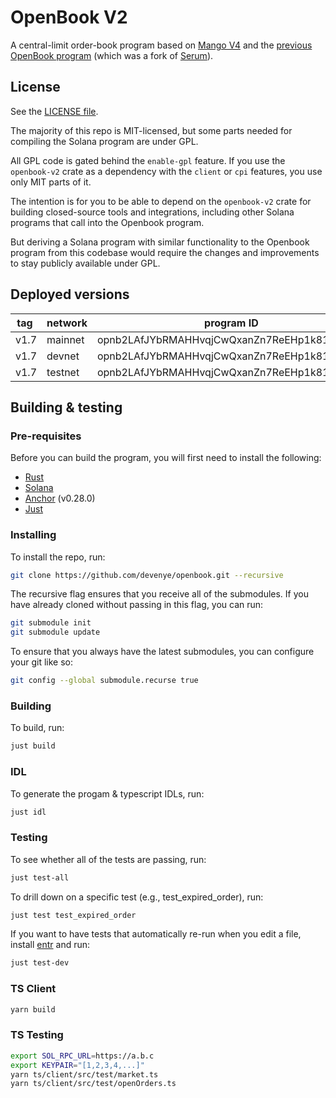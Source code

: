 # OpenBook V2

A central-limit order-book program based on [Mango V4](https://github.com/blockworks-foundation/mango-v4) and the [previous OpenBook program](https://github.com/openbook-dex/program) (which was a fork of [Serum](https://github.com/project-serum/serum-dex)).

## License

See the [LICENSE file](LICENSE).

The majority of this repo is MIT-licensed, but some parts needed for compiling
the Solana program are under GPL.

All GPL code is gated behind the `enable-gpl` feature. If you use the `openbook-v2`
crate as a dependency with the `client` or `cpi` features, you use only MIT
parts of it.

The intention is for you to be able to depend on the `openbook-v2` crate for
building closed-source tools and integrations, including other Solana programs
that call into the Openbook program.

But deriving a Solana program with similar functionality to the Openbook program
from this codebase would require the changes and improvements to stay publicly
available under GPL.

## Deployed versions

| tag  | network | program ID                                  |
| ---- | ------- | ------------------------------------------- |
| v1.7 | mainnet | opnb2LAfJYbRMAHHvqjCwQxanZn7ReEHp1k81EohpZb |
| v1.7 | devnet  | opnb2LAfJYbRMAHHvqjCwQxanZn7ReEHp1k81EohpZb |
| v1.7 | testnet | opnb2LAfJYbRMAHHvqjCwQxanZn7ReEHp1k81EohpZb |

## Building & testing

### Pre-requisites

Before you can build the program, you will first need to install the following:

- [Rust](https://www.rust-lang.org/tools/install)
- [Solana](https://docs.solana.com/cli/install-solana-cli-tools)
- [Anchor](https://www.anchor-lang.com/docs/installation) (v0.28.0)
- [Just](https://github.com/casey/just#installation)

### Installing

To install the repo, run:

```bash
git clone https://github.com/devenye/openbook.git --recursive
```

The recursive flag ensures that you receive all of the submodules. If you have already cloned without passing in this flag, you can run:

```bash
git submodule init
git submodule update
```

To ensure that you always have the latest submodules, you can configure your git like so:

```bash
git config --global submodule.recurse true
```

### Building

To build, run:

```bash
just build
```

### IDL

To generate the progam & typescript IDLs, run:

```bash
just idl
```

### Testing

To see whether all of the tests are passing, run:

```bash
just test-all
```

To drill down on a specific test (e.g., test_expired_order), run:

```bash
just test test_expired_order
```

If you want to have tests that automatically re-run when you edit a file, install
[entr](https://github.com/eradman/entr) and run:

```bash
just test-dev
```

### TS Client

```bash
yarn build
```

### TS Testing

```bash
export SOL_RPC_URL=https://a.b.c
export KEYPAIR="[1,2,3,4,...]"
yarn ts/client/src/test/market.ts
yarn ts/client/src/test/openOrders.ts
```